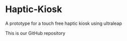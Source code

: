 # Haptic-Kiosk
A prototype for a touch free haptic kiosk using ultraleap

This is our GitHub repository
